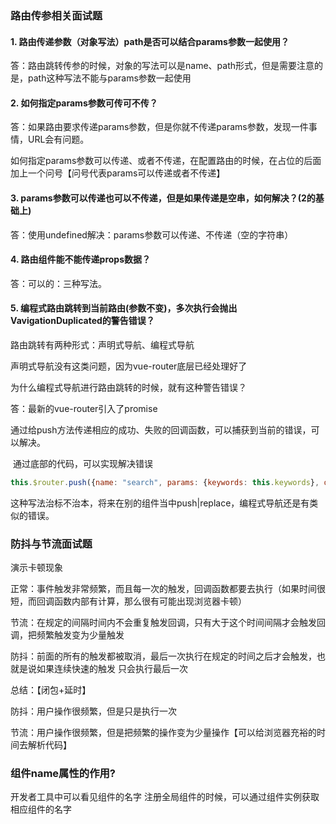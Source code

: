 ### 路由传参相关面试题

#### 1. 路由传递参数（对象写法）path是否可以结合params参数一起使用？

答：路由跳转传参的时候，对象的写法可以是name、path形式，但是需要注意的是，path这种写法不能与params参数一起使用

#### 2. 如何指定params参数可传可不传？

答：如果路由要求传递params参数，但是你就不传递params参数，发现一件事情，URL会有问题。

如何指定params参数可以传递、或者不传递，在配置路由的时候，在占位的后面加上一个问号【问号代表params可以传递或者不传递】

#### 3. params参数可以传递也可以不传递，但是如果传递是空串，如何解决？(2的基础上)

答：使用undefined解决：params参数可以传递、不传递（空的字符串）

#### 4. 路由组件能不能传递props数据？

答：可以的：三种写法。

#### 5. 编程式路由跳转到当前路由(参数不变)，多次执行会抛出VavigationDuplicated的警告错误？

路由跳转有两种形式：声明式导航、编程式导航

声明式导航没有这类问题，因为vue-router底层已经处理好了

为什么编程式导航进行路由跳转的时候，就有这种警告错误？

答：最新的vue-router引入了promise

​		通过给push方法传递相应的成功、失败的回调函数，可以捕获到当前的错误，可以解决。

​		通过底部的代码，可以实现解决错误

```js
this.$router.push({name: "search", params: {keywords: this.keywords}, query: {k: this.keywords.toUpperCase()}}, ()=>{}, ()=>{})
```

这种写法治标不治本，将来在别的组件当中push|replace，编程式导航还是有类似的错误。



### 防抖与节流面试题

演示卡顿现象

正常：事件触发非常频繁，而且每一次的触发，回调函数都要去执行（如果时间很短，而回调函数内部有计算，那么很有可能出现浏览器卡顿）

节流：在规定的间隔时间内不会重复触发回调，只有大于这个时间间隔才会触发回调，把频繁触发变为少量触发

防抖：前面的所有的触发都被取消，最后一次执行在规定的时间之后才会触发，也就是说如果连续快速的触发 只会执行最后一次

总结：【闭包+延时】

防抖：用户操作很频繁，但是只是执行一次

节流：用户操作很频繁，但是把频繁的操作变为少量操作【可以给浏览器充裕的时间去解析代码】



### 组件name属性的作用?

开发者工具中可以看见组件的名字
注册全局组件的时候，可以通过组件实例获取相应组件的名字